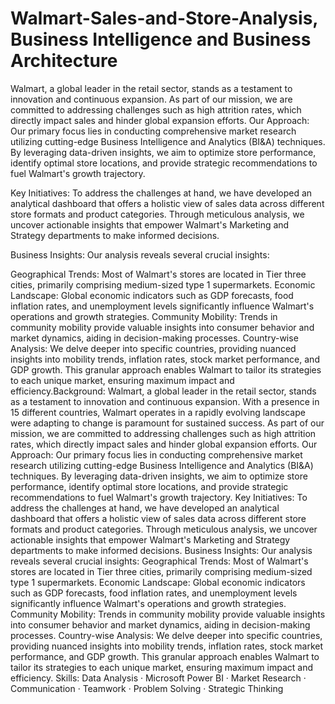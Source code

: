 # Walmart-Sales-and-Store-Analysis, Business Intelligence and Business Architecture
Walmart, a global leader in the retail sector, stands as a testament to innovation and continuous expansion. As part of our mission, we are committed to addressing challenges such as high attrition rates, which directly impact sales and hinder global expansion efforts. Our Approach: Our primary focus lies in conducting comprehensive market research utilizing cutting-edge Business Intelligence and Analytics (BI&A) techniques. By leveraging data-driven insights, we aim to optimize store performance, identify optimal store locations, and provide strategic recommendations to fuel Walmart's growth trajectory.

Key Initiatives: To address the challenges at hand, we have developed an analytical dashboard that offers a holistic view of sales data across different store formats and product categories. Through meticulous analysis, we uncover actionable insights that empower Walmart's Marketing and Strategy departments to make informed decisions.

Business Insights: Our analysis reveals several crucial insights:

Geographical Trends: Most of Walmart's stores are located in Tier three cities, primarily comprising medium-sized type 1 supermarkets. Economic Landscape: Global economic indicators such as GDP forecasts, food inflation rates, and unemployment levels significantly influence Walmart's operations and growth strategies. Community Mobility: Trends in community mobility provide valuable insights into consumer behavior and market dynamics, aiding in decision-making processes. Country-wise Analysis: We delve deeper into specific countries, providing nuanced insights into mobility trends, inflation rates, stock market performance, and GDP growth. This granular approach enables Walmart to tailor its strategies to each unique market, ensuring maximum impact and efficiency.Background: Walmart, a global leader in the retail sector, stands as a testament to innovation and continuous expansion. With a presence in 15 different countries, Walmart operates in a rapidly evolving landscape were adapting to change is paramount for sustained success. As part of our mission, we are committed to addressing challenges such as high attrition rates, which directly impact sales and hinder global expansion efforts. Our Approach: Our primary focus lies in conducting comprehensive market research utilizing cutting-edge Business Intelligence and Analytics (BI&A) techniques. By leveraging data-driven insights, we aim to optimize store performance, identify optimal store locations, and provide strategic recommendations to fuel Walmart's growth trajectory. Key Initiatives: To address the challenges at hand, we have developed an analytical dashboard that offers a holistic view of sales data across different store formats and product categories. Through meticulous analysis, we uncover actionable insights that empower Walmart's Marketing and Strategy departments to make informed decisions. Business Insights: Our analysis reveals several crucial insights: Geographical Trends: Most of Walmart's stores are located in Tier three cities, primarily comprising medium-sized type 1 supermarkets. Economic Landscape: Global economic indicators such as GDP forecasts, food inflation rates, and unemployment levels significantly influence Walmart's operations and growth strategies. Community Mobility: Trends in community mobility provide valuable insights into consumer behavior and market dynamics, aiding in decision-making processes. Country-wise Analysis: We delve deeper into specific countries, providing nuanced insights into mobility trends, inflation rates, stock market performance, and GDP growth. This granular approach enables Walmart to tailor its strategies to each unique market, ensuring maximum impact and efficiency. Skills: Data Analysis · Microsoft Power BI · Market Research · Communication · Teamwork · Problem Solving · Strategic Thinking
